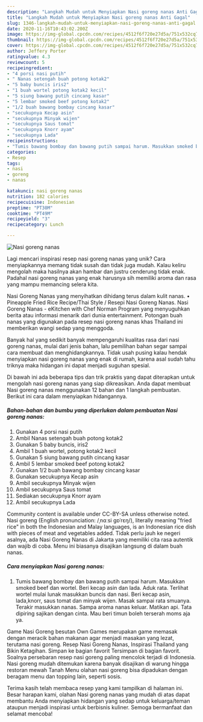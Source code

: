 ```yaml
---
description: "Langkah Mudah untuk Menyiapkan Nasi goreng nanas Anti Gagal"
title: "Langkah Mudah untuk Menyiapkan Nasi goreng nanas Anti Gagal"
slug: 1346-langkah-mudah-untuk-menyiapkan-nasi-goreng-nanas-anti-gagal
date: 2020-11-16T10:43:02.200Z
image: https://img-global.cpcdn.com/recipes/4512f6f720e27d5a/751x532cq70/nasi-goreng-nanas-foto-resep-utama.jpg
thumbnail: https://img-global.cpcdn.com/recipes/4512f6f720e27d5a/751x532cq70/nasi-goreng-nanas-foto-resep-utama.jpg
cover: https://img-global.cpcdn.com/recipes/4512f6f720e27d5a/751x532cq70/nasi-goreng-nanas-foto-resep-utama.jpg
author: Jeffery Porter
ratingvalue: 4.3
reviewcount: 5
recipeingredient:
- "4 porsi nasi putih"
- " Nanas setengah buah potong kotak2"
- "5 baby buncis iris2"
- "1 buah wortel potong kotak2 kecil"
- "5 siung bawang putih cincang kasar"
- "5 lembar smoked beef potong kotak2"
- "1/2 buah bawang bombay cincang kasar"
- "secukupnya Kecap asin"
- "secukupnya Minyak wijen"
- "secukupnya Saus tomat"
- "secukupnya Knorr ayam"
- "secukupnya Lada"
recipeinstructions:
- "Tumis bawang bombay dan bawang putih sampai harum. Masukkan smoked beef dan wortel. Beri kecap asin dan lada. Aduk rata. Terlihat wortel mulai lunak masukkan buncis dan nasi. Beri kecap asin, lada,knorr, saus tomat dan minyak wijen. Masak sampai rata smuanya. Terakir masukkan nanas. Sampa aroma nanas keluar. Matikan api. Tata dipiring sajikan dengan cinta. Mau beri timun boleh terserah moms aja ya."
categories:
- Resep
tags:
- nasi
- goreng
- nanas

katakunci: nasi goreng nanas 
nutrition: 182 calories
recipecuisine: Indonesian
preptime: "PT30M"
cooktime: "PT49M"
recipeyield: "3"
recipecategory: Lunch

---
```



![Nasi goreng nanas](https://img-global.cpcdn.com/recipes/4512f6f720e27d5a/751x532cq70/nasi-goreng-nanas-foto-resep-utama.jpg)

Lagi mencari inspirasi resep nasi goreng nanas yang unik? Cara menyiapkannya memang tidak susah dan tidak juga mudah. Kalau keliru mengolah maka hasilnya akan hambar dan justru cenderung tidak enak. Padahal nasi goreng nanas yang enak harusnya sih memiliki aroma dan rasa yang mampu memancing selera kita.

Nasi Goreng Nanas yang menyihatkan dihidang terus dalam kulit nanas. • Pineapple Fried Rice Recipe/Thai Style / Resepi Nasi Goreng Nanas. Nasi Goreng Nanas - eKitchen with Chef Norman Program yang menyuguhkan berita atau informasi menarik dari dunia entertainment. Potongan buah nanas yang digunakan pada resep nasi goreng nanas khas Thailand ini memberikan wangi sedap yang menggoda.

Banyak hal yang sedikit banyak mempengaruhi kualitas rasa dari nasi goreng nanas, mulai dari jenis bahan, lalu pemilihan bahan segar sampai cara membuat dan menghidangkannya. Tidak usah pusing kalau hendak menyiapkan nasi goreng nanas yang enak di rumah, karena asal sudah tahu triknya maka hidangan ini dapat menjadi suguhan spesial.


Di bawah ini ada beberapa tips dan trik praktis yang dapat diterapkan untuk mengolah nasi goreng nanas yang siap dikreasikan. Anda dapat membuat Nasi goreng nanas menggunakan 12 bahan dan 1 langkah pembuatan. Berikut ini cara dalam menyiapkan hidangannya.

<!--inarticleads1-->

##### Bahan-bahan dan bumbu yang diperlukan dalam pembuatan Nasi goreng nanas:

1. Gunakan 4 porsi nasi putih
1. Ambil  Nanas setengah buah potong kotak2
1. Gunakan 5 baby buncis, iris2
1. Ambil 1 buah wortel, potong kotak2 kecil
1. Gunakan 5 siung bawang putih cincang kasar
1. Ambil 5 lembar smoked beef potong kotak2
1. Gunakan 1/2 buah bawang bombay cincang kasar
1. Gunakan secukupnya Kecap asin
1. Ambil secukupnya Minyak wijen
1. Ambil secukupnya Saus tomat
1. Sediakan secukupnya Knorr ayam
1. Ambil secukupnya Lada


Community content is available under CC-BY-SA unless otherwise noted. Nasi goreng (English pronunciation: /ˌnɑːsi ɡɒˈrɛŋ/), literally meaning &#34;fried rice&#34; in both the Indonesian and Malay languages, is an Indonesian rice dish with pieces of meat and vegetables added. Tidak perlu jauh ke negeri asalnya, ada Nasi Goreng Nanas di Jakarta yang memiliki cita rasa autentik dan wajib di coba. Menu ini biasanya disajikan langsung di dalam buah nanas. 

<!--inarticleads2-->

##### Cara menyiapkan Nasi goreng nanas:

1. Tumis bawang bombay dan bawang putih sampai harum. Masukkan smoked beef dan wortel. Beri kecap asin dan lada. Aduk rata. Terlihat wortel mulai lunak masukkan buncis dan nasi. Beri kecap asin, lada,knorr, saus tomat dan minyak wijen. Masak sampai rata smuanya. Terakir masukkan nanas. Sampa aroma nanas keluar. Matikan api. Tata dipiring sajikan dengan cinta. Mau beri timun boleh terserah moms aja ya.


Game Nasi Goreng besutan Own Games merupakan game memasak dengan meracik bahan makanan agar menjadi masakan yang lezat, terutama nasi goreng. Resep Nasi Goreng Nanas, Inspirasi Thailand yang Bikin Ketagihan. Simpan ke bagian favorit Tersimpan di bagian favorit. Soalnya persebaran resep nasi goreng paling mencolok terjadi di Indonesia. Nasi goreng mudah ditemukan karena banyak disajikan di warung hingga restoran mewah Tanah Menu olahan nasi goreng bisa dipadukan dengan beragam menu dan topping lain, seperti sosis. 

Terima kasih telah membaca resep yang kami tampilkan di halaman ini. Besar harapan kami, olahan Nasi goreng nanas yang mudah di atas dapat membantu Anda menyiapkan hidangan yang sedap untuk keluarga/teman ataupun menjadi inspirasi untuk berbisnis kuliner. Semoga bermanfaat dan selamat mencoba!
